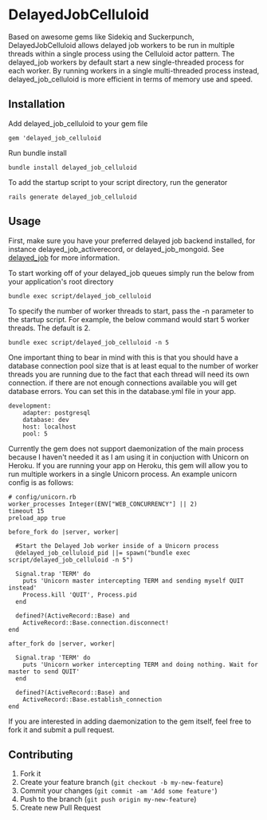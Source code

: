 # DelayedJobCelluloid

Based on awesome gems like Sidekiq and Suckerpunch, DelayedJobCelluloid allows delayed job workers to be run in multiple threads within a single process using the Celluloid actor pattern.  The delayed_job workers by default start a new single-threaded process for each worker.  By running workers in a single multi-threaded process instead, delayed_job_celluloid is more efficient in terms of memory use and speed.

## Installation

Add delayed_job_celluloid to your gem file

	gem 'delayed_job_celluloid

Run bundle install

	bundle install delayed_job_celluloid

To add the startup script to your script directory, run the generator

	rails generate delayed_job_celluloid 	

## Usage

First, make sure you have your preferred delayed job backend installed, for instance delayed_job_activerecord, or delayed_job_mongoid.  See [delayed_job](https://github.com/collectiveidea/delayed_job) for more information.

To start working off of your delayed_job queues simply run the below from your application's root directory

	bundle exec script/delayed_job_celluloid

To specify the number of worker threads to start, pass the -n parameter to the startup script.  For example, the below command would start 5 worker threads.  The default is 2.

	bundle exec script/delayed_job_celluloid -n 5
	
One important thing to bear in mind with this is that you should have a database connection pool size that is at least equal to the number of worker threads you are running due to the fact that each thread will need its own connection.  if there are not enough connections available you will get database errors.  You can set this in the database.yml file in your app.

	development:
  		adapter: postgresql
  	  	database: dev
  	  	host: localhost
  	  	pool: 5

Currently the gem does not support daemonization of the main process because I haven't needed it as I am using it in conjuction with Unicorn on Heroku.  If you are running your app on Heroku, this gem will allow you to run multiple workers in a single Unicorn process.  An example unicorn config is as follows:

	# config/unicorn.rb
	worker_processes Integer(ENV["WEB_CONCURRENCY"] || 2)
	timeout 15
	preload_app true

	before_fork do |server, worker|
  
	  #Start the Delayed Job worker inside of a Unicorn process
	  @delayed_job_celluloid_pid ||= spawn("bundle exec script/delayed_job_celluloid -n 5")
  
	  Signal.trap 'TERM' do
	    puts 'Unicorn master intercepting TERM and sending myself QUIT instead'
	    Process.kill 'QUIT', Process.pid
	  end

	  defined?(ActiveRecord::Base) and
	    ActiveRecord::Base.connection.disconnect!
	end 

	after_fork do |server, worker|
  
	  Signal.trap 'TERM' do
	    puts 'Unicorn worker intercepting TERM and doing nothing. Wait for master to send QUIT'
	  end

	  defined?(ActiveRecord::Base) and
	    ActiveRecord::Base.establish_connection
	end

If you are interested in adding daemonization to the gem itself, feel free to fork it and submit a pull request.

## Contributing

1. Fork it
2. Create your feature branch (`git checkout -b my-new-feature`)
3. Commit your changes (`git commit -am 'Add some feature'`)
4. Push to the branch (`git push origin my-new-feature`)
5. Create new Pull Request

